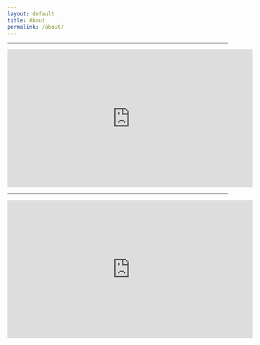 ```yaml
---
layout: default
title: About
permalink: /about/
---
```

<!-- <iframe width="560" height="315" src="https://www.youtube.com/embed/k-rZ9R6UPgQ" frameborder="0" allow="accelerometer; autoplay; encrypted-media; gyroscope; picture-in-picture" allowfullscreen></iframe> -->

<hr>

<iframe width="560" height="315" src="https://www.youtube.com/embed/NWmRMkfpayE" frameborder="0" allow="accelerometer; autoplay; encrypted-media; gyroscope; picture-in-picture" allowfullscreen></iframe>

<hr>

<iframe width="560" height="315" src="https://www.youtube.com/embed/TgYX1YWZaxQ" frameborder="0" allow="accelerometer; autoplay; encrypted-media; gyroscope; picture-in-picture" allowfullscreen></iframe>
